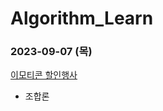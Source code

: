 # Algorithm_Learn
### 2023-09-07 (목)
[이모티콘 할인행사](https://school.programmers.co.kr/learn/courses/30/lessons/150368)
- 조합론
